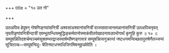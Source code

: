 +++
title = "१० उत नो"

+++

उतअपिच हेपूषन् गोषणिङ्गवांसनित्रीं अश्वसांअश्वानांसनित्रीं वाजसावाजानामन्नानांसनित्रीं उतअपिचनृवत् नृवतीन्नृणांवनित्रीन्दात्रीं एवम्भूतान्धियम्बुद्धिङ्कर्मवानोस्माकंवीतयेखादनायउपभॊगार्थं कृणुहि कुरु ॥ १० ॥सम्पूषन्नितिदशर्चम्पञ्चमंसूक्तम्भरद्वाजस्यार्षम्पौष्णङ्गायत्रं सम्पूषन्नित्यनुक्रान्तं नष्टधनमन्विच्छतापुरुषेणैतज्जप्यं सूत्रितञ्च—सम्पूषन्विदु- षेतिनष्टधनमधिजिगमिषन्मूह्ळोवेति ।